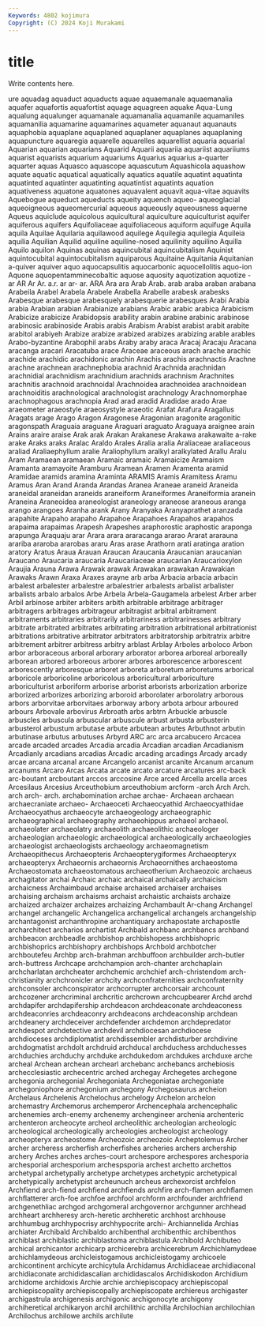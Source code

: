 ```yaml
---
Keywords: 4802 kojimura
Copyright: (C) 2024 Koji Murakami
---
```


# title

Write contents here.



ure aquadag
aquaduct aquaducts aquae aquaemanale aquaemanalia aquafer aquafortis aquafortist aquage aquagreen
aquake Aqua-Lung aqualung aqualunger aquamanale aquamanalia aquamanile aquamaniles aquamanilia aquamarine
aquamarines aquameter aquanaut aquanauts aquaphobia aquaplane aquaplaned aquaplaner aquaplanes aquaplaning
aquapuncture aquaregia aquarelle aquarelles aquarellist aquaria aquarial Aquarian aquarian aquarians
Aquarid Aquarii aquariia aquariist aquariiums aquarist aquarists aquarium aquariums Aquarius
aquarius a-quarter aquarter aquas Aquasco aquascope aquascutum Aquashicola aquashow aquate
aquatic aquatical aquatically aquatics aquatile aquatint aquatinta aquatinted aquatinter aquatinting
aquatintist aquatints aquation aquativeness aquatone aquatones aquavalent aquavit aqua-vitae aquavits
Aquebogue aqueduct aqueducts aqueity aquench aqueo- aqueoglacial aqueoigneous aqueomercurial aqueous
aqueously aqueousness aquerne Aqueus aquiclude aquicolous aquicultural aquiculture aquiculturist aquifer
aquiferous aquifers Aquifoliaceae aquifoliaceous aquiform aquifuge Aquila aquila Aquilae Aquilaria
aquilawood aquilege Aquilegia aquilegia Aquileia aquilia Aquilian Aquilid aquiline aquiline-nosed
aquilinity aquilino Aquilla Aquilo aquilon Aquinas aquinas aquincubital aquincubitalism Aquinist
aquintocubital aquintocubitalism aquiparous Aquitaine Aquitania Aquitanian a-quiver aquiver aquo aquocapsulitis
aquocarbonic aquocellolitis aquo-ion Aquone aquopentamminecobaltic aquose aquosity aquotization aquotize -ar
AR Ar Ar. a.r. ar ar- ar. ARA Ara ara
Arab Arab. arab araba araban arabana Arabeila Arabel Arabela Arabele
Arabella Arabelle arabesk arabesks Arabesque arabesque arabesquely arabesquerie arabesques Arabi
Arabia arabia Arabian arabian Arabianize arabians Arabic arabic arabica Arabicism
Arabicize arabicize Arabidopsis arability arabin arabine arabinic arabinose arabinosic arabinoside
Arabis arabis Arabism Arabist arabist arabit arabite arabitol arabiyeh Arabize
arabize arabized arabizes arabizing arable arables Arabo-byzantine Arabophil arabs Araby
araby araca Aracaj Aracaju Aracana aracanga aracari Aracatuba arace Araceae
araceous arach arache arachic arachide arachidic arachidonic arachin Arachis arachis
arachnactis Arachne arachne arachnean arachnephobia arachnid Arachnida arachnidan arachnidial arachnidism
arachnidium arachnids arachnism Arachnites arachnitis arachnoid arachnoidal Arachnoidea arachnoidea arachnoidean
arachnoiditis arachnological arachnologist arachnology Arachnomorphae arachnophagous arachnopia Arad arad aradid
Aradidae arado Arae araeometer araeostyle araeosystyle araeotic Arafat Arafura Aragallus
Aragats arage Arago Aragon Aragonese Aragonian aragonite aragonitic aragonspath Araguaia
araguane Araguari araguato Araguaya araignee arain Arains araire araise Arak
arak Arakan Arakanese Arakawa arakawaite a-rake arake Araks araks Aralac
Araldo Arales Aralia aralia Araliaceae araliaceous araliad Araliaephyllum aralie Araliophyllum
aralkyl aralkylated Arallu Aralu Aram Aramaean aramaean Aramaic aramaic Aramaicize
Aramaism Aramanta aramayoite Aramburu Aramean Aramen Aramenta aramid Aramidae aramids
aramina Araminta ARAMIS Aramis Aramitess Aramu Aramus Aran Arand Aranda
Arandas Aranea Araneae araneid Araneida araneidal araneidan araneids araneiform Araneiformes
Araneiformia aranein Araneina Araneoidea araneologist araneology araneose araneous aranga arango
arangoes Aranha arank Arany Aranyaka Aranyaprathet aranzada arapahite Arapaho arapaho
Arapahoe Arapahoes Arapahos arapahos arapaima arapaimas Arapesh Arapeshes araphorostic araphostic
araponga arapunga Araquaju arar Arara arara araracanga ararao Ararat ararauna
arariba araroba ararobas araru Aras arase Arathorn arati aratinga aration
aratory Aratus Araua Arauan Araucan Araucania Araucanian araucanian Araucano Araucaria
araucaria Araucariaceae araucarian Araucarioxylon Araujia Arauna Arawa Arawak arawak Arawakan
arawakan Arawakian Arawaks Arawn Araxa Araxes arayne arb arba Arbacia
arbacia arbacin arbalest arbalester arbalestre arbalestrier arbalests arbalist arbalister arbalists
arbalo arbalos Arbe Arbela Arbela-Gaugamela arbelest Arber arber Arbil arbinose
arbiter arbiters arbith arbitrable arbitrage arbitrager arbitragers arbitrages arbitrageur arbitragist
arbitral arbitrament arbitraments arbitraries arbitrarily arbitrariness arbitrarinesses arbitrary arbitrate arbitrated
arbitrates arbitrating arbitration arbitrational arbitrationist arbitrations arbitrative arbitrator arbitrators arbitratorship
arbitratrix arbitre arbitrement arbitrer arbitress arbitry arblast Arblay Arboles arboloco
Arbon arbor arboraceous arboral arborary arborator arborea arboreal arboreally arborean
arbored arboreous arborer arbores arborescence arborescent arborescently arboresque arboret arboreta
arboretum arboretums arborical arboricole arboricoline arboricolous arboricultural arboriculture arboriculturist arboriform
arborise arborist arborists arborization arborize arborized arborizes arborizing arboroid arborolater
arborolatry arborous arbors arborvitae arborvitaes arborway arbory arbota arbour arboured
arbours Arbovale arbovirus Arbroath arbs arbtrn Arbuckle arbuscle arbuscles arbuscula
arbuscular arbuscule arbust arbusta arbusterin arbusterol arbustum arbutase arbute arbutean
arbutes Arbuthnot arbutin arbutinase arbutus arbutuses Arbyrd ARC arc arca
arcabucero Arcacea arcade arcaded arcades Arcadia arcadia Arcadian arcadian Arcadianism
Arcadianly arcadians arcadias Arcadic arcading arcadings Arcady arcady arcae arcana
arcanal arcane Arcangelo arcanist arcanite Arcanum arcanum arcanums Arcaro Arcas
Arcata arcate arcato arcature arcatures arc-back arc-boutant arcboutant arccos arccosine
Arce arced Arcella arcella arces Arcesilaus Arcesius Arceuthobium arceuthobium arcform
-arch Arch Arch. arch arch- arch. archabomination archae archae- Archaean
archaean archaecraniate archaeo- Archaeoceti Archaeocyathid Archaeocyathidae Archaeocyathus archaeocyte archaeogeology archaeographic
archaeographical archaeography archaeohippus archaeol archaeol. archaeolater archaeolatry archaeolith archaeolithic archaeologer
archaeologian archaeologic archaeological archaeologically archaeologies archaeologist archaeologists archaeology archaeomagnetism Archaeopithecus
Archaeopteris Archaeopterygiformes Archaeopteryx archaeopteryx Archaeornis archaeornis Archaeornithes archaeostoma Archaeostomata archaeostomatous
archaeotherium Archaeozoic archaeus archagitator archai Archaic archaic archaical archaically archaicism
archaicness Archaimbaud archaise archaised archaiser archaises archaising archaism archaisms archaist
archaistic archaists archaize archaized archaizer archaizes archaizing Archambault Ar-chang Archangel
archangel archangelic Archangelica archangelical archangels archangelship archantagonist archanthropine archantiquary archapostate
archapostle archarchitect archarios archartist Archbald archbanc archbancs archband archbeacon archbeadle
archbishop archbishopess archbishopric archbishoprics archbishopry archbishops Archbold archbotcher archboutefeu Archbp
arch-brahman archbuffoon archbuilder arch-butler arch-buttress Archcape archchampion arch-chanter archchaplain archcharlatan
archcheater archchemic archchief arch-christendom arch-christianity archchronicler archcity archconfraternities archconfraternity archconsoler
archconspirator archcorrupter archcorsair archcount archcozener archcriminal archcritic archcrown archcupbearer Archd
archd archdapifer archdapifership archdeacon archdeaconate archdeaconess archdeaconries archdeaconry archdeacons archdeaconship
archdean archdeanery archdeceiver archdefender archdemon archdepredator archdespot archdetective archdevil archdiocesan
archdiocese archdioceses archdiplomatist archdissembler archdisturber archdivine archdogmatist archdolt archdruid archducal
archduchess archduchesses archduchies archduchy archduke archdukedom archdukes archduxe arche archeal
Archean archean archearl archebanc archebancs archebiosis archecclesiastic archecentric arched archegay
Archegetes archegone archegonia archegonial Archegoniata Archegoniatae archegoniate archegoniophore archegonium archegony
Archegosaurus archeion Archelaus Archelenis Archelochus archelogy Archelon archelon archemastry Archemorus
archemperor Archencephala archencephalic archenemies arch-enemy archenemy archengineer archenia archenteric archenteron
archeocyte archeol archeolithic archeologian archeologic archeological archeologically archeologies archeologist archeology
archeopteryx archeostome Archeozoic archeozoic Archeptolemus Archer archer archeress archerfish archerfishes
archeries archers archership archery Arches arches arches-court archespore archespores archesporia
archesporial archesporium archespsporia archest archetto archettos archetypal archetypally archetype archetypes
archetypic archetypical archetypically archetypist archeunuch archeus archexorcist archfelon Archfiend arch-fiend
archfiend archfiends archfire arch-flamen archflamen archflatterer arch-foe archfoe archfool archform
archfounder archfriend archgenethliac archgod archgomeral archgovernor archgunner archhead archheart archheresy
arch-heretic archheretic archhost archhouse archhumbug archhypocrisy archhypocrite archi- Archiannelida Archias
archiater Archibald Archibaldo archibenthal archibenthic archibenthos archiblast archiblastic archiblastoma archiblastula
Archibold Archibuteo archical archicantor archicarp archicerebra archicerebrum Archichlamydeae archichlamydeous archicleistogamous
archicleistogamy archicoele archicontinent archicyte archicytula Archidamus Archidiaceae archidiaconal archidiaconate archididascalian
archididascalos Archidiskodon Archidium archidome archidoxis Archie archie archiepiscopacy archiepiscopal archiepiscopality
archiepiscopally archiepiscopate archiereus archigaster archigastrula archigenesis archigonic archigonocyte archigony archiheretical
archikaryon archil archilithic archilla Archilochian archilochian Archilochus archilowe archils archilute
